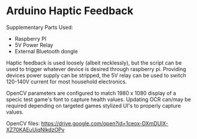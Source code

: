 # Arduino Haptic Feedback
Supplementary Parts Used:
- Raspberry PI
- 5V Power Relay
- External Bluetooth dongle 

Haptic feedback is used loosely (albeit recklessly), but the script can be used to trigger whatever device is desired through raspberry pi.
Providing devices power supply can be stripped, the 5V relay can be used to switch 120-140V current for most household electronics.

OpenCV parameters are configured to match 1980 x 1080 display of a specic test game's font to capture health values.
Updating OCR can/may be required depending on targeted games stylized UI's to properly capture values.


OpenCV files: https://drive.google.com/open?id=1ceox-DXmDUlX-XZ70KAEuUiqNlkdzOPv

